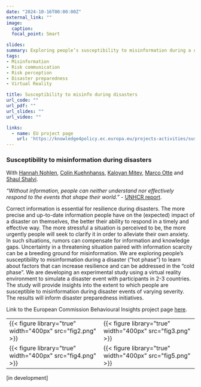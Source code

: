 ```yaml
---
date: "2024-10-16T00:00:00Z"
external_link: ""
image:
  caption: 
  focal_point: Smart

slides: 
summary: Exploring people’s susceptibility to misinformation during a disaster. With Hannah Nohlen, Colin Kuehnhanss, Kaloyan Mitev, Marco Otte and Shaul Shalvi [in development]
tags:
- Misinformation
- Risk communication
- Risk perception
- Disaster preparedness
- Virtual Reality

title: Susceptibility to misinfo during disasters
url_code: ""
url_pdf: ""
url_slides: ""
url_video: ""

links:
  - name: EU project page
    url: 'https://knowledge4policy.ec.europa.eu/projects-activities/susceptibility-misinformation-during-disasters_en'
---
```


<h3> Susceptibility to misinformation during disasters </h3> 

With [Hannah Nohlen](https://knowledge4policy.ec.europa.eu/profile/hannah-nohlen-2031_en), [Colin Kuehnhanss](https://www.kuehnhanss.eu/), [Kaloyan Mitev](https://knowledge4policy.ec.europa.eu/profile/kaloyan-mitev-5001_en), [Marco Otte](https://networkinstitute.org/research/virtual-reality-group-2/) and [Shaul Shalvi](https://www.uva.nl/en/profile/s/h/s.shalvi/s.shalvi.html).

<i>“Without information, people can neither understand nor effectively respond to the events that shape their world.”</i> - [UNHCR report](https://www.unhcr.org/innovation/wp-content/uploads/2017/10/150513-Internews_WhyInformationMatters.pdf). 

Correct information is essential for resilience during disasters. The more precise and up-to-date information people have on the (expected) impact of a disaster on themselves, the better their ability to respond in a timely and effective way. The more stressful a situation is perceived to be, the more urgently people will seek to clarify it in order to alleviate their own anxiety. In such situations, rumors can compensate for information and knowledge gaps. Uncertainty in a threatening situation paired with information scarcity can be a breeding ground for misinformation. We are exploring people’s susceptibility to misinformation during a disaster (“hot phase”) to learn about factors that can increase resilience and can be addressed in the “cold phase”. We are developing an experimental study using a virtual reality environment to simulate a disaster event with participants in 2-3 countries.
The study will provide insights into the extent to which people are susceptible to misinformation during disaster events of varying severity. The results will inform disaster preparedness initiatives. 

Link to the European Commission Behavioural Insights project page [here](https://knowledge4policy.ec.europa.eu/projects-activities/susceptibility-misinformation-during-disasters_en).
<table>
<tr></tr>

<tr>
<td>{{< figure library="true" width="400px" src="fig2.png" >}} 	</td>
<td>{{< figure library="true" width="400px" src="fig3.png" >}} 	</td>
</tr><tr></tr><tr>

<td>{{< figure library="true" width="400px" src="fig4.png" >}} 	</td>
<td>{{< figure library="true" width="400px" src="fig5.png" >}} 	</td>
</tr>
</table>

[in development] 

